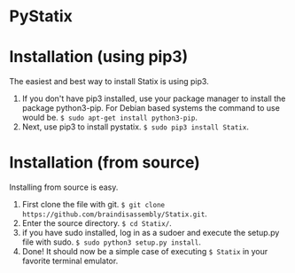 PyStatix
========

Installation (using pip3)
=========================

The easiest and best way to install Statix is using pip3.

1. If you don't have pip3 installed, use your package manager to install the package python3-pip. For Debian based systems
   the command to use would be. `$ sudo apt-get install python3-pip`.
2. Next, use pip3 to install pystatix. `$ sudo pip3 install Statix`.

Installation (from source)
==========================

Installing from source is easy.

1. First clone the file with git. `$ git clone https://github.com/braindisassembly/Statix.git`.
2. Enter the source directory. `$ cd Statix/`.
3. if you have sudo installed, log in as a sudoer and execute the setup.py file with sudo. `$ sudo python3 setup.py install`.
4. Done! It should now be a simple case of executing `$ Statix` in your favorite terminal emulator.
